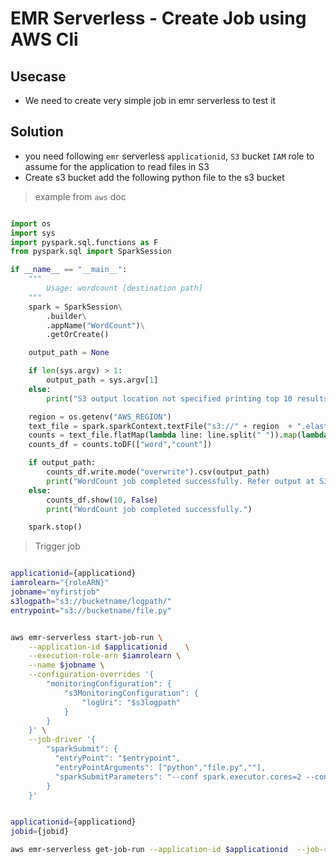# EMR Serverless - Create Job using AWS Cli

## Usecase

- We need to create very simple job in emr serverless to test it

## Solution

- you need following `emr` serverless `applicationid`, `S3` bucket `IAM` role to assume for the application to read files in S3
- Create s3 bucket add the following python file to the s3 bucket

> example from `aws` doc

```python

import os
import sys
import pyspark.sql.functions as F
from pyspark.sql import SparkSession

if __name__ == "__main__":
    """
        Usage: wordcount [destination path]
    """
    spark = SparkSession\
        .builder\
        .appName("WordCount")\
        .getOrCreate()

    output_path = None

    if len(sys.argv) > 1:
        output_path = sys.argv[1]
    else:
        print("S3 output location not specified printing top 10 results to output stream")

    region = os.getenv("AWS_REGION")
    text_file = spark.sparkContext.textFile("s3://" + region  + ".elasticmapreduce/emr-containers/samples/wordcount/input")
    counts = text_file.flatMap(lambda line: line.split(" ")).map(lambda word: (word, 1)).reduceByKey(lambda a, b: a + b).sortBy(lambda x: x[1], False)
    counts_df = counts.toDF(["word","count"])

    if output_path:
        counts_df.write.mode("overwrite").csv(output_path)
        print("WordCount job completed successfully. Refer output at S3 path: " + output_path)
    else:
        counts_df.show(10, False)
        print("WordCount job completed successfully.")

    spark.stop()

```

> Trigger job

```bash

applicationid={applicationd}
iamrolearn="{roleARN}"
jobname="myfirstjob"
s3logpath="s3://bucketname/logpath/"
entrypoint="s3://bucketname/file.py"


aws emr-serverless start-job-run \
    --application-id $applicationid    \
    --execution-role-arn $iamrolearn \
    --name $jobname \
    --configuration-overrides '{
        "monitoringConfiguration": {
            "s3MonitoringConfiguration": {
                "logUri": "$s3logpath"
            }
        }
    }' \
    --job-driver '{
        "sparkSubmit": {
          "entryPoint": "$entrypoint",
          "entryPointArguments": ["python","file.py",""],
          "sparkSubmitParameters": "--conf spark.executor.cores=2 --conf spark.executor.memory=10g --conf spark.driver.memory=10g --conf spark.executor.instances=5"
        }
    }'

```

>

```bash

applicationid={applicationd}
jobid={jobid}

aws emr-serverless get-job-run --application-id $applicationid  --job-run-id $jobid

```

